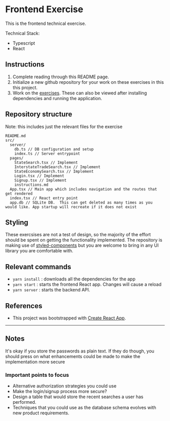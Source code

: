 # Frontend Exercise

This is the frontend technical exercise.

Technical Stack:

-   Typescript
-   React

## Instructions

1. Complete reading through this README page.
2. Initialize a new github repository for your work on these exercises in this this project.
3. Work on the [exercises](./src/pages/instructions.md). These can also be viewed after installing dependencies and running the application.

## Repository structure

Note: this includes just the relevant files for the exercise

```
README.md
src/
  server/
    db.ts // DB configuration and setup
    index.ts // Server entrypoint
  pages/
    StateSearch.tsx // Implement
    InterstateTradeSearch.tsx // Implement
    StateEconomySearch.tsx // Implement
    Login.tsx // Implement
    Signup.tsx // Implement
    instructions.md
  App.tsx // Main app which includes navigation and the routes that get rendered
  index.tsx // React entry point
  app.db // SQLite DB.  This can get deleted as many times as you would like. App startup will recreate if it does not exist
```

## Styling

These exercsises are not a test of design, so the majority of the effort should be spent on getting the functionality implemented. The repository is making use of [styled-components](https://styled-components.com/) but you are welcome to bring in any UI library you are comfortable with.

## Relevant commands

-   `yarn install` : downloads all the dependencies for the app
-   `yarn start` : starts the frontend React app. Changes will cause a reload
-   `yarn server` : starts the backend API.

## References

-   This project was bootstrapped with [Create React App](https://github.com/facebook/create-react-app).

---

## Notes

It's okay if you store the passwords as plain text. If they do though, you should press on what enhancements could be made to make the implementation more secure

### Important points to focus

-   Alternative authorization strategies you could use
-   Make the login/signup process more secure?
-   Design a table that would store the recent searches a user has performed.
-   Techniques that you could use as the database schema evolves with new product requirements.

